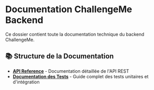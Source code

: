 # Documentation ChallengeMe Backend

Ce dossier contient toute la documentation technique du backend ChallengeMe.

## 📚 Structure de la Documentation

- **[API Reference](./endpoints/overview.md)** - Documentation détaillée de l'API REST
- **[Documentation des Tests](./tests/overview.md)** - Guide complet des tests unitaires et d'intégration
